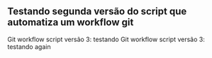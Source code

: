 ## Testando segunda versão do script que automatiza um workflow git

Git workflow script versão 3: testando
Git workflow script versão 3: testando again